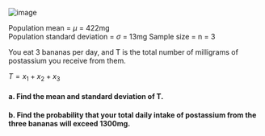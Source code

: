 
![image](https://github.com/user-attachments/assets/9cfaa5b5-e584-4ac9-a39a-d251373ef96d)

Population mean = $\mu$ = 422mg  
Population standard deviation = $\sigma$ = 13mg
Sample size = n = 3  

You eat 3 bananas per day, and T is the total number of milligrams of postassium you receive from them.

$T = x_1 + x_2 + x_3$

#### a. Find the mean and standard deviation of T.



#### b. Find the probability that your total daily intake of postassium from the three bananas will exceed 1300mg.



